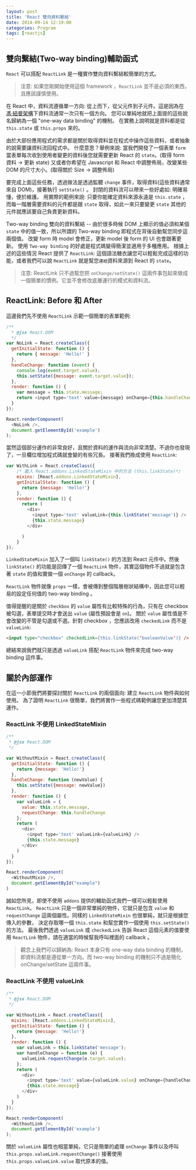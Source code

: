 ```yaml
---
layout: post
title: 'React 雙向資料繫結'
date: 2014-09-14 12:19:00
categories: Program
tags: [reactjs]
---
```

## 雙向繫結(Two-way binding)輔助函式
`React` 可以搭配 `ReactLink` 是一種實作雙向資料繫結較簡單的方式。

<!--more-->

> 注意: 如果您剛開始使用這個 framework ，`ReactLink` 並不是必須的東西，且應該謹慎使用。

在 React 中，資料流遵循單一方向: 從上而下，從父元件到子元件。這是因為在[馮‧紐曼架構](http://zh.wikipedia.org/wiki/%E5%86%AF%C2%B7%E8%AF%BA%E4%BC%8A%E6%9B%BC%E7%BB%93%E6%9E%84)下資料流通常一次只有一個方向。
您可以單純地就把上面提的這些說名歸納為一個 "one-way data binding" 的機制。
在實務上說明就是資料都是從 `this.state` 或 `this.props` 來的。

由於大部份應用程式的需求都是關於取得資料並在程式中操作這些資料，或者抽象的說需要讓資料流回程式中。
什麼意思？舉例來說:
當我們開發了一個表單 `form` 當表單每次收到使用者變更的資料後您就需要更新 React 的 `state`。(取得 form 資料 -> 更新 state)
又或者你希望在 Javascript 和 React 中調整佈局，改變某些 DOM 的尺寸大小。(取得關於 Size -> 調整佈局)

要完成上面這些任務，透過做法是透過監聽 `change` 事件，取得資料(這些資料通常來自 DOM)，接著執行 `setState()` 。
封閉的資料流可以帶來一些好處如: 明確易懂，便於維護。
用實際的範例來說: 只要你能確定資料來源永遠是 `this.state` ，而每一階層需要資料的元件都是跟 `state` 取得，如此一來只要變更 `state` 其他的元件就應該要自己負責更新資料。

Two-way binding 雙向的資料繫結 -- 由於很多時候 DOM 上顯示的值必須和某個 `state` 中的值一致，所以所謂的 Two-way binding 即程式在背後自動幫您同步這兩個值。
改變 form 時 model 會修正，更新 model 後 form 的 UI 也會跟著更新。
使用 `Two-way binding` 的好處是程式碼變得簡潔並適用于多種應用。
根據上述的這些情況 React 提供了 `ReactLink`: 這個語法糖衣讓您可以輕鬆完成這樣的功能，或者我們可以說 `ReactLink`
就是幫您`連結`資料來源到 React 的 `state`。

> 注意: ReactLink 只不過幫您把 `onChange/setState()` 這兩件事包起來做成一個簡單的慣例。它並不會修改底層運行的模式和資料流。

## ReactLink: Before 和 After
這邊我們先不使用 `ReactLink` 示範一個簡單的表單範例:

~~~js
/**
  * @jsx React.DOM
  */
var NoLink = React.createClass({
  getInitialState: function () {
    return { message: 'Hello!' }
  },
  handleChange: function (event) {
    console.log(event.target.value);
    this.setState({message: event.target.value});
  },
  render: function () {
    var message = this.state.message;
    return <input type='text' value={message} onChange={this.handleChange} />;
  }
});

React.renderComponent(
  <NoLink />,
  document.getElementById('example')
);
~~~

當然這個部分運作的非常良好，且關於資料的運作與流向非常清楚。不過你也發現了，一旦欄位增加程式碼就會變的有些冗長。
接著我們換成使用 `ReactLink`:

~~~js
var WithLink = React.createClass({
    /* 載入 React.addons.LinkedStateMixin 中的方法 (this.linkState)*/
    mixins: [React.addons.LinkedStateMixin],
    getInitialState: function () {
      return {message: 'Hello!'}
    },
    render: function () {
      return (
        <div>
          <input type='text' valueLink={this.linkState('message')} />
          {this.state.message}
        </div>

      )
    }
});
~~~

`LinkedStateMixin` 加入了一個叫 `linkState()` 的方法到 React 元件中。然後 `linkState()` 的功能是回傳了一個 `ReactLink` 物件，其實這個物件不過就是包含著 `state` 的值和實做一個 `onChange` 的 callback。

`ReactLink` 物件就像 `props` 一樣，會被傳到整個階層樹狀結構中，因此您可以輕易的設定任何值的 two-way binding 。

值得提醒的是關於 `checkbox` 的 `value` 屬性有比較特殊的行為，只有在 checkbox 被勾選，表單提交時才會送出 `value` (屬性預設會是 `on`)。
關於 `value` 屬性值是不會改變的不管是勾選或不選。針對 checkbox ，您應該改用 `checkedLink` 而不是 `valueLink`:

~~~html
<input type="checkbox" checkedLink={this.linkState('booleanValue')} />
~~~

總結來說我們就只是透過 `valueLink` 搭配 `ReactLink` 物件來完成 two-way binding 這件事。


## 關於內部運作
在這一小節我們將要探討關於 `ReactLink` 的兩個面向: 建立 `ReactLink` 物件與如何使用。
為了證明 `ReactLink` 很簡單，我們將實作一些程式碼範例讓您更加清楚其運作。

### ReactLink 不使用 LinkedStateMixin

~~~js
/**
 * @jsx React.DOM
 */

var WithoutMixin = React.createClass({
  getInitialState: function () {
    return {message: 'Hello!'}
  },
  handleChange: function (newValue) {
    this.setState({message: newValue})
  },
  render: function () {
    var valueLink = {
      value: this.state.message,
      requestChange: this.handleChange
    };
    return (
      <div>
        <input type='text' valueLink={valueLink} />
        {this.state.message}
      </div>
    )
  }
});

React.renderComponent(
  <WithoutMixin />,
  document.getElementById("example")
)
~~~

誠如您所見，即使不使用 `addons` 提供的輔助函式我們一樣可以輕鬆使用 `ReactLink`。
`ReactLink` 只是一個非常單純的物件，它就只是包含 `value` 和 `requestChange` 這兩個屬性。同樣的 `LinkedStateMixin` 也很單純，就只是根據您傳入的參數，
決定存取哪一個 `this.state` 和幫您實作一個使用 `this.setState()` 的方法。
最後我們透過 `valueLink` 或 `checkedLink` 告訴 React 這個元素的值要使用 `ReactLink` 物件，請在適當的時候幫我呼叫裡面的 callback 。

> 觀念上我們可以歸納為: React 本身只有 one-way data binding 的機制，即資料流都是遵從單一方向。而 two-way binding 的機制只不過是簡化 onChange/setState 這兩件事。


### ReactLink 不使用 valueLink

~~~js
/**
 * @jsx React.DOM
 */

var WithoutLink = React.createClass({
  mixins: [React.addons.LinkedStateMixin],
  getInitialState: function () {
    return {message: 'Hello!'}
  },
  render: function () {
    var valueLink = this.linkState('message');
    var handleChange = function (e) {
      valueLink.requestChange(e.target.value);
    };
    return (
      <div>
        <input type='text' value={valueLink.value} onChange={handleChange} />
        {this.state.message}
      </div>
    )
  }
});

React.renderComponent(
  <WithoutLink />,
  document.getElementById('example')
);
~~~


關於 `valueLink` 屬性也相當單純，它只是簡單的處理 `onChange` 事件以及呼叫 `this.props.valueLink.requestChange()` 接著使用 `this.props.valueLink.value` 取代原本的值。
